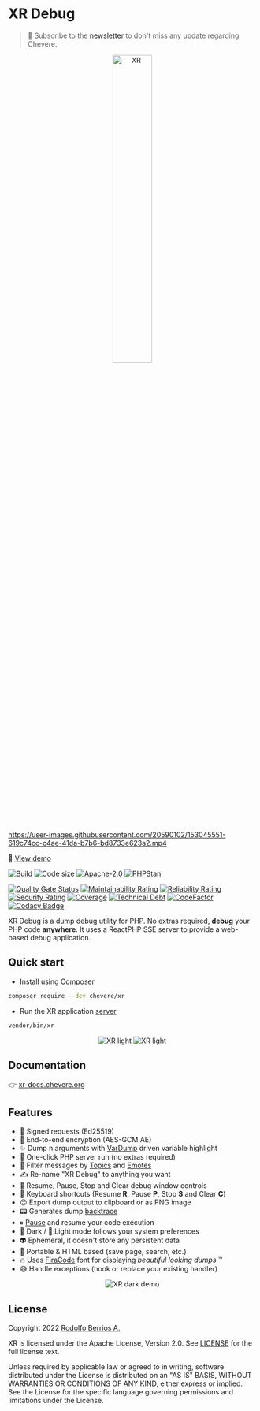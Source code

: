 # XR Debug

> 🔔 Subscribe to the [newsletter](https://chv.to/chevere-newsletter) to don't miss any update regarding Chevere.

<p align="center"><img alt="XR" src="xr.svg" width="40%"></p>

https://user-images.githubusercontent.com/20590102/153045551-619c74cc-c4ae-41da-b7b6-bd8733e623a2.mp4

🦄 [View demo](https://user-images.githubusercontent.com/20590102/153045551-619c74cc-c4ae-41da-b7b6-bd8733e623a2.mp4)

[![Build](https://img.shields.io/github/workflow/status/chevere/xr/Test?style=flat-square)](https://github.com/chevere/xr/actions)
![Code size](https://img.shields.io/github/languages/code-size/chevere/xr?style=flat-square)
[![Apache-2.0](https://img.shields.io/github/license/chevere/xr?style=flat-square)](LICENSE)
[![PHPStan](https://img.shields.io/badge/PHPStan-level%209-blueviolet?style=flat-square)](https://phpstan.org/)

[![Quality Gate Status](https://sonarcloud.io/api/project_badges/measure?project=chevere_xr&metric=alert_status)](https://sonarcloud.io/dashboard?id=chevere_xr)
[![Maintainability Rating](https://sonarcloud.io/api/project_badges/measure?project=chevere_xr&metric=sqale_rating)](https://sonarcloud.io/dashboard?id=chevere_xr)
[![Reliability Rating](https://sonarcloud.io/api/project_badges/measure?project=chevere_xr&metric=reliability_rating)](https://sonarcloud.io/dashboard?id=chevere_xr)
[![Security Rating](https://sonarcloud.io/api/project_badges/measure?project=chevere_xr&metric=security_rating)](https://sonarcloud.io/dashboard?id=chevere_xr)
[![Coverage](https://sonarcloud.io/api/project_badges/measure?project=chevere_xr&metric=coverage)](https://sonarcloud.io/dashboard?id=chevere_xr)
[![Technical Debt](https://sonarcloud.io/api/project_badges/measure?project=chevere_xr&metric=sqale_index)](https://sonarcloud.io/dashboard?id=chevere_xr)
[![CodeFactor](https://www.codefactor.io/repository/github/chevere/xr/badge)](https://www.codefactor.io/repository/github/chevere/xr)
[![Codacy Badge](https://app.codacy.com/project/badge/Grade/89c64d17be684818b21d44c658c735d0)](https://www.codacy.com/gh/chevere/xr/dashboard)

XR Debug is a dump debug utility for PHP. No extras required, **debug** your PHP code **anywhere**. It uses a ReactPHP SSE server to provide a web-based debug application.

## Quick start

* Install using [Composer](https://getcomposer.org/)

```sh
composer require --dev chevere/xr
```

* Run the XR application [server](https://xr-docs.chevere.org/server/)

```sh
vendor/bin/xr
```

<p align="center">
    <img alt="XR light" src=".screen/xr-0.1.3-light-welcome.png">
    <img alt="XR light" src=".screen/xr-0.1.3-dark-welcome.png">
</p>

## Documentation

👉 [xr-docs.chevere.org](https://xr-docs.chevere.org)

## Features

* 🔏 Signed requests (Ed25519)
* 💎 End-to-end encryption (AES-GCM AE)
* ✨ Dump n arguments with [VarDump](https://chevere.org/packages/var-dump.html) driven variable highlight
* 🐘 One-click PHP server run (no extras required)
* 👻 Filter messages by [Topics](https://xr-docs.chevere.org/helpers/xr.html#topic) and [Emotes](https://xr-docs.chevere.org/helpers/xr.html#emote)
* ✍️ Re-name "XR Debug" to anything you want
* 🏁 Resume, Pause, Stop and Clear debug window controls
* 🥷 Keyboard shortcuts (Resume **R**, Pause **P**, Stop **S** and Clear **C**)
* 😊 Export dump output to clipboard or as PNG image
* 📟 Generates dump [backtrace](https://xr-docs.chevere.org/helpers/xr.html#flags)
* ⏸ [Pause](https://xr-docs.chevere.org/helpers/xri.html#pause) and resume your code execution
* 🌚 Dark / 🌝 Light mode follows your system preferences
* 👽 Ephemeral, it doesn't store any persistent data
* 🍒 Portable & HTML based (save page, search, etc.)
* 🔥 Uses [FiraCode](https://github.com/tonsky/FiraCode) font for displaying _beautiful looking dumps_ ™
* 😅 Handle exceptions (hook or replace your existing handler)

<p align="center">
    <img alt="XR dark demo" src=".screen/xr-0.1.3-dark-demo.png">
</p>

## License

Copyright 2022 [Rodolfo Berrios A.](https://rodolfoberrios.com/)

XR is licensed under the Apache License, Version 2.0. See [LICENSE](LICENSE) for the full license text.

Unless required by applicable law or agreed to in writing, software distributed under the License is distributed on an "AS IS" BASIS, WITHOUT WARRANTIES OR CONDITIONS OF ANY KIND, either express or implied. See the License for the specific language governing permissions and limitations under the License.
